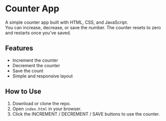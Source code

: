 # Counter App

A simple counter app built with HTML, CSS, and JavaScript.  
You can increase, decrease, or save the number. The counter resets to zero and restarts once you've saved.

## Features
- Increment the counter
- Decrement the counter
- Save the count
- Simple and responsive layout

## How to Use
1. Download or clone the repo.
2. Open `index.html` in your browser.
3. Click the INCREMENT / DECREMENT / SAVE buttons to use the counter.
